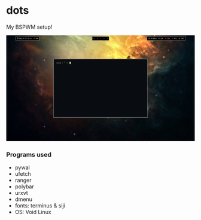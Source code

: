 # dots

My BSPWM setup!

![](Bilder/screenshots/scrot_new.png)

### Programs used 

* pywal
* ufetch
* ranger
* polybar
* urxvt
* dmenu
* fonts: terminus & siji
* OS: Void Linux
